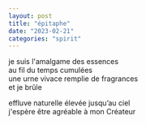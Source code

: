 ```yaml
---
layout: post
title: "épitaphe"
date: "2023-02-21"
categories: "spirit"
---
```


je suis l'amalgame des essences  
au fil du temps cumulées  
une urne vivace remplie de fragrances  
et je brûle  

effluve naturelle élevée jusqu’au ciel  
j'espère être agréable à mon Créateur  

